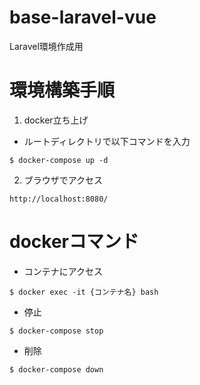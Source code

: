 # base-laravel-vue
Laravel環境作成用

# 環境構築手順

1. docker立ち上げ

- ルートディレクトリで以下コマンドを入力

```
$ docker-compose up -d
```

2. ブラウザでアクセス
```
http://localhost:8080/
```


# dockerコマンド

- コンテナにアクセス

```
$ docker exec -it {コンテナ名} bash
```

- 停止

```
$ docker-compose stop
```

- 削除

```
$ docker-compose down
```